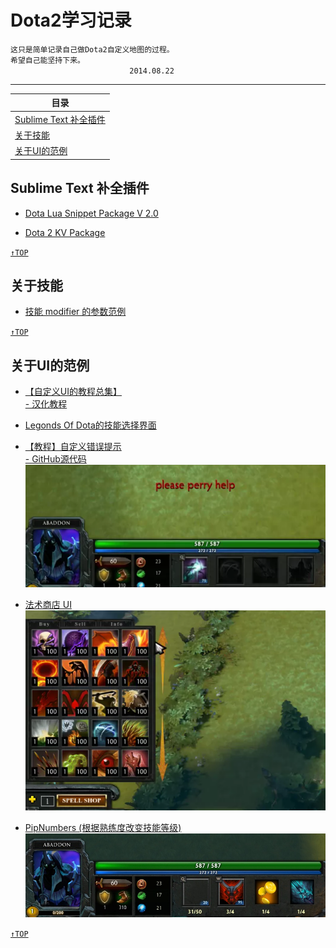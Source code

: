 Dota2学习记录
===================

    这只是简单记录自己做Dota2自定义地图的过程。  
    希望自己能坚持下来。  
    　　　　　　　　　　　　　　　　2014.08.22
  
-------------------

| <a name="index"/>目录
| ------------
| [Sublime Text 补全插件](#SublimeText)
| [关于技能](#关于技能)
| [关于UI的范例](#UI)

Sublime Text 补全插件 <a name="SublimeText"/>
------------------------
* [Dota Lua Snippet Package V 2.0](https://github.com/bhargavrpatel/Dota-2-Sublime-Packages)

* [Dota 2 KV Package](https://github.com/bhargavrpatel/dota_kv)

[`↑TOP`](#index)

关于技能
------------------------
* [技能 modifier 的参数范例](http://hex6.se/dota/modifier_functions.txt)

[`↑TOP`](#index)

关于UI的范例 <a name="UI"/>
------------------------
* [【自定义UI的教程总集】](http://yrrep.me/dota/)  
[- 汉化教程](http://www.dota2rpg.com/forum.php?mod=viewthread&tid=1250&fromuid=395)

* [Legonds Of Dota的技能选择界面](https://github.com/XavierCHN/LegendsOfDota/tree/master/lod/HudSRC)

* [【教程】自定义错误提示](https://developer.valvesoftware.com/wiki/Dota_2_Workshop_Tools:zh-cn/Custom_UI:zh-cn/Custom_Error_Tutorial:zh-cn)  
[- GitHub源代码](https://github.com/zedor/CustomError/)  
![](./Pictures/CustomError01.png)

* [法术商店 UI](https://github.com/zedor/SpellShop_UI)  
![](./Pictures/SpellShop01.png)

* [PipNumbers (根据熟练度改变技能等级)](https://github.com/zedor/PipNumbers)
![](./Pictures/PipNumbers01.png)

[`↑TOP`](#index)
